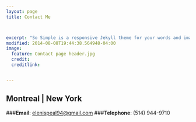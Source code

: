 ```yaml
---
layout: page
title: Contact Me



excerpt: "So Simple is a responsive Jekyll theme for your words and images."
modified: 2014-08-08T19:44:38.564948-04:00
image:
  feature: Contact page header.jpg
  credit: 
  creditlink: 


---
```

  ## Montreal | New York 
  ###**Email**: elenispeal94@gmail.com
  ###**Telephone**: (514) 944-9710 
  

     

   
   




[^1]: Example: *domain.com/category-name/post-title*